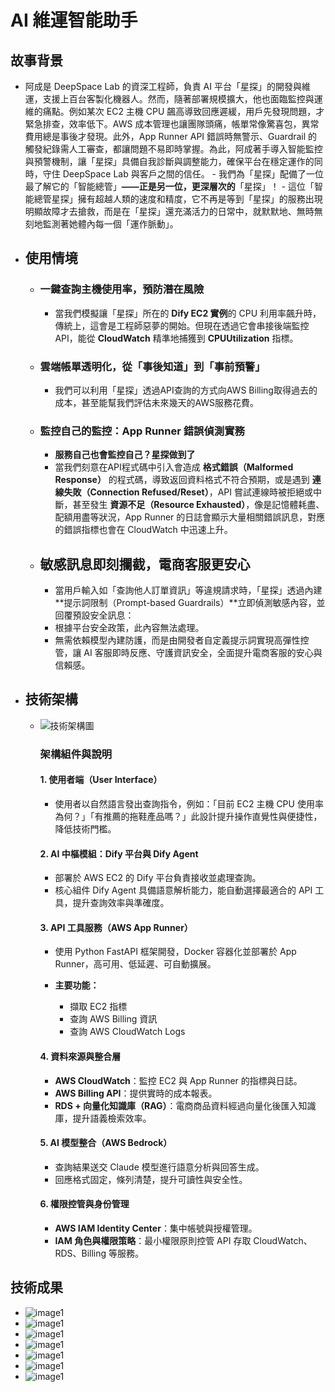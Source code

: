 # AI 維運智能助手
## 故事背景
   - 阿成是 DeepSpace Lab 的資深工程師，負責 AI 平台「星探」的開發與維運，支援上百台客製化機器人。然而，隨著部署規模擴大，他也面臨監控與運維的痛點。例如某次 EC2 主機 CPU 飆高導致回應遲緩，用戶先發現問題，才緊急排查，效率低下。AWS 成本管理也讓團隊頭痛，帳單常像驚喜包，異常費用總是事後才發現。此外，App Runner API 錯誤時無警示、Guardrail 的觸發紀錄需人工審查，都讓問題不易即時掌握。為此，阿成著手導入智能監控與預警機制，讓「星探」具備自我診斷與調整能力，確保平台在穩定運作的同時，守住 DeepSpace Lab 與客戶之間的信任。
	- 我們為「星探」配備了一位最了解它的「智能總管」**——正是另一位，更深層次的**「星探」！
	- 這位「智能總管星探」擁有超越人類的速度和精度，它不再是等到「星探」的服務出現明顯故障才去搶救，而是在「星探」還充滿活力的日常中，就默默地、無時無刻地監測著她體內每一個「運作脈動」。
- ## 使用情境
	- ### 一鍵查詢主機使用率，預防潛在風險
		- 當我們模擬讓「星探」所在的 **Dify EC2 實例**的 CPU 利用率飆升時，傳統上，這會是工程師惡夢的開始。但現在透過它會串接後端監控 API，能從 **CloudWatch** 精準地捕獲到 **CPUUtilization** 指標。
	- ### 雲端帳單透明化，從「事後知道」到「事前預警」
		- 我們可以利用「星探」透過API查詢的方式向AWS Billing取得過去的成本，甚至能幫我們評估未來幾天的AWS服務花費。
	- ### 監控自己的監控：App Runner 錯誤偵測實務
		- **服務自己也會監控自己？星探做到了**
		- 當我們刻意在API程式碼中引入會造成 **格式錯誤（Malformed Response）** 的程式碼，導致返回資料格式不符合預期，或是遇到 **連線失敗（Connection Refused/Reset）**，API 嘗試連線時被拒絕或中斷，甚至發生 **資源不足（Resource Exhausted）**，像是記憶體耗盡、配額用盡等狀況，App Runner 的日誌會顯示大量相關錯誤訊息，對應的錯誤指標也會在 CloudWatch 中迅速上升。
	- ## 敏感訊息即刻攔截，電商客服更安心
		- 當用戶輸入如「查詢他人訂單資訊」等違規請求時，「星探」透過內建**提示詞限制（Prompt-based Guardrails）**立即偵測敏感內容，並回覆預設安全訊息：
		- 根據平台安全政策，此內容無法處理。
		- 無需依賴模型內建防護，而是由開發者自定義提示詞實現高彈性控管，讓 AI 客服即時反應、守護資訊安全，全面提升電商客服的安心與信賴感。
- ## 技術架構
    - ![技術架構圖](./img/AWS_AI_Drawio.png)

		### 架構組件與說明

		#### 1. 使用者端（User Interface）

		- 使用者以自然語言發出查詢指令，例如：「目前 EC2 主機 CPU 使用率為何？」「有推薦的拖鞋產品嗎？」此設計提升操作直覺性與便捷性，降低技術門檻。

		#### 2. AI 中樞模組：Dify 平台與 Dify Agent

		- 部署於 AWS EC2 的 Dify 平台負責接收並處理查詢。
		- 核心組件 Dify Agent 具備語意解析能力，能自動選擇最適合的 API 工具，提升查詢效率與準確度。

		#### 3. API 工具服務（AWS App Runner）
        
		- 使用 Python FastAPI 框架開發，Docker 容器化並部署於 App Runner，高可用、低延遲、可自動擴展。

		- **主要功能：**
    		- 擷取 EC2 指標
    		- 查詢 AWS Billing 資訊
    		- 查詢 AWS CloudWatch Logs

		#### 4. 資料來源與整合層

		- **AWS CloudWatch**：監控 EC2 與 App Runner 的指標與日誌。
		- **AWS Billing API**：提供實時的成本報表。
		- **RDS + 向量化知識庫（RAG）**：電商商品資料經過向量化後匯入知識庫，提升語義檢索效率。

		#### 5. AI 模型整合（AWS Bedrock）

		- 查詢結果送交 Claude 模型進行語意分析與回答生成。
		- 回應格式固定，條列清楚，提升可讀性與安全性。

		#### 6. 權限控管與身份管理

		- **AWS IAM Identity Center**：集中帳號與授權管理。
		- **IAM 角色與權限策略**：最小權限原則控管 API 存取 CloudWatch、RDS、Billing 等服務。

## 技術成果
  - ![image1](./img/AI_1.png)
  - ![image1](./img/AI_2.png)
  - ![image1](./img/AI_3.png)
  - ![image1](./img/AI_4.png)
  - ![image1](./img/AI_5.png)
  - ![image1](./img/AI_6.png)
  - ![image1](./img/AI_7.png)